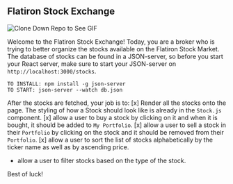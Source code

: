 ## Flatiron Stock Exchange

![Clone Down Repo to See GIF](./stocks.gif)

Welcome to the Flatiron Stock Exchange!
Today, you are a broker who is trying to better organize the stocks available on the Flatiron Stock Market.
The database of stocks can be found in a JSON-server, so before you start your React server, make sure to start your JSON-server on `http://localhost:3000/stocks`.

```
TO INSTALL: npm install -g json-server
TO START: json-server --watch db.json
```

After the stocks are fetched, your job is to:
[x] Render all the stocks onto the page. The styling of how a Stock should look like is already in the `Stock.js` component.
[x] allow a user to buy a stock by clicking on it and when it is bought, it should be added to `My Portfolio`.
[x] allow a user to sell a stock in their `Portfolio` by clicking on the stock and it should be removed from their `Portfolio`.
[x] allow a user to sort the list of stocks alphabetically by the ticker name as well as by ascending price.
* allow a user to filter stocks based on the type of the stock.

Best of luck!
